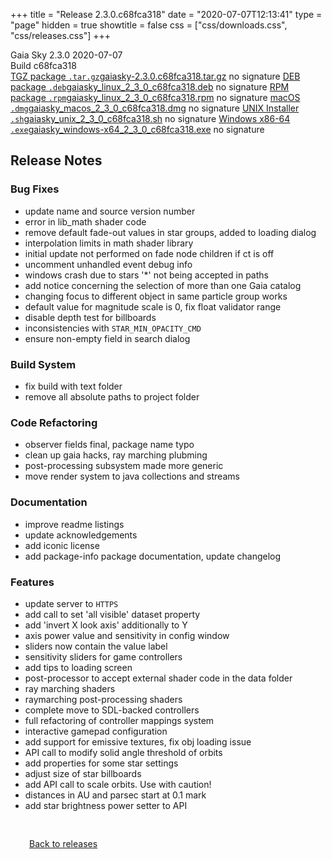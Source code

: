 +++
title = "Release 2.3.0.c68fca318"
date = "2020-07-07T12:13:41"
type = "page"
hidden = true
showtitle = false
css = ["css/downloads.css", "css/releases.css"]
+++

<div class="download-container">
<div id="download-title">
<span class="iconify" data-icon="mdi:tag"></span>
Gaia Sky <span class="downloads-version">2.3.0</span> 
<time class="downloads-releasedate" datetime="2020-07-07T12:13:41" title="Published: 2020-07-07T12:13:41"><span class="iconify" data-icon="mdi:calendar"></span> 2020-07-07</time>
<div class="downloads-build">Build c68fca318</div></div>
<div class="download-section">
<a href="https://gaia.ari.uni-heidelberg.de/gaiasky/releases/2.3.0.c68fca318/gaiasky-2.3.0.c68fca318.tar.gz" class="download-button"><span class="iconify" data-icon="mdi:zip-box"></span> TGZ package <code>.tar.gz</code><span class="download-sub">gaiasky-2.3.0.c68fca318.tar.gz</span></a>
<span class="signature">no signature</span>
<a href="https://gaia.ari.uni-heidelberg.de/gaiasky/releases/2.3.0.c68fca318/gaiasky_linux_2_3_0_c68fca318.deb" class="download-button"><span class="iconify" data-icon="mdi:debian"></span> DEB package <code>.deb</code><span class="download-sub">gaiasky_linux_2_3_0_c68fca318.deb</span></a>
<span class="signature">no signature</span>
<a href="https://gaia.ari.uni-heidelberg.de/gaiasky/releases/2.3.0.c68fca318/gaiasky_linux_2_3_0_c68fca318.rpm" class="download-button"><span class="iconify" data-icon="mdi:fedora"></span> RPM package <code>.rpm</code><span class="download-sub">gaiasky_linux_2_3_0_c68fca318.rpm</span></a>
<span class="signature">no signature</span>
<a href="https://gaia.ari.uni-heidelberg.de/gaiasky/releases/2.3.0.c68fca318/gaiasky_macos_2_3_0_c68fca318.dmg" class="download-button"><span class="iconify" data-icon="mdi:apple"></span> macOS <code>.dmg</code><span class="download-sub">gaiasky_macos_2_3_0_c68fca318.dmg</span></a>
<span class="signature">no signature</span>
<a href="https://gaia.ari.uni-heidelberg.de/gaiasky/releases/2.3.0.c68fca318/gaiasky_unix_2_3_0_c68fca318.sh" class="download-button"><span class="iconify" data-icon="token:unix"></span> UNIX Installer <code>.sh</code><span class="download-sub">gaiasky_unix_2_3_0_c68fca318.sh</span></a>
<span class="signature">no signature</span>
<a href="https://gaia.ari.uni-heidelberg.de/gaiasky/releases/2.3.0.c68fca318/gaiasky_windows-x64_2_3_0_c68fca318.exe" class="download-button"><span class="iconify" data-icon="mdi:windows"></span> Windows x86-64 <code>.exe</code><span class="download-sub">gaiasky_windows-x64_2_3_0_c68fca318.exe</span></a>
<span class="signature">no signature</span>
</div>
</div>

<section class="release-notes">

# Release Notes

### Bug Fixes
- update name and source version number 
- error in lib_math shader code 
- remove default fade-out values in star groups, added to loading dialog 
- interpolation limits in math shader library 
- initial update not performed on fade node children if ct is off 
- uncomment unhandled event debug info 
- windows crash due to stars '*' not being accepted in paths 
- add notice concerning the selection of more than one Gaia catalog 
- changing focus to different object in same particle group works 
- default value for magnitude scale is 0, fix float validator range 
- disable depth test for billboards 
- inconsistencies with `STAR_MIN_OPACITY_CMD` 
- ensure non-empty field in search dialog 

### Build System
- fix build with text folder 
- remove all absolute paths to project folder 

### Code Refactoring
- observer fields final, package name typo 
- clean up gaia hacks, ray marching plubming 
- post-processing subsystem made more generic 
- move render system to java collections and streams 

### Documentation
- improve readme listings 
- update acknowledgements 
- add iconic license 
- add package-info package documentation, update changelog 

### Features
- update server to `HTTPS`
- add call to set 'all visible' dataset property 
- add 'invert X look axis' additionally to Y 
- axis power value and sensitivity in config window 
- sliders now contain the value label 
- sensitivity sliders for game controllers 
- add tips to loading screen 
- post-processor to accept external shader code in the data folder 
- ray marching shaders 
- raymarching post-processing shaders 
- complete move to SDL-backed controllers 
- full refactoring of controller mappings system 
- interactive gamepad configuration 
- add support for emissive textures, fix obj loading issue 
- API call to modify solid angle threshold of orbits 
- add properties for some star settings 
- adjust size of star billboards 
- add API call to scale orbits. Use with caution! 
- distances in AU and parsec start at 0.1 mark 
- add star brightness power setter to API 
</section>


<p class="center-text" style="padding: 30px;"><a href="/downloads/releases"><span class="iconify back" data-icon="mdi:arrow-left-bold"></span> Back to releases</a>
</p>
